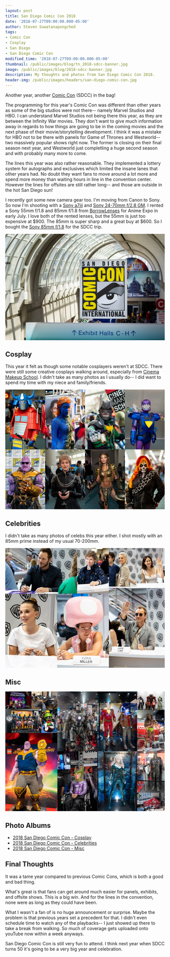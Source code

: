 ```yaml
---
layout: post
title: San Diego Comic Con 2018
date: '2018-07-27T09:00:00.000-05:00'
author: Steven Suwatanapongched
tags:
- Comic Con
- Cosplay
- San Diego
- San Diego Comic Con
modified_time: '2018-07-27T09:00:00.000-05:00'
thumbnail: /public/images/blog/tn_2018-sdcc-banner.jpg
image: /public/images/blog/2018-sdcc-banner.jpg
description: My thoughts and photos from San Diego Comic Con 2018.
header-img: /public/images/headers/san-diego-comic-con.jpg
---
```


Another year, another [Comic Con](https://www.comic-con.org/cci) (SDCC) in the bag! 

The programming for this year's Comic Con was different than other years as some of the big studios were not there-- namely Marvel Studios and HBO. I can understand Marvel Studios not being there this year, as they are between the Infinity War movies. They don't want to give much information away in regards to how things are going to be in the coming movies and the next phase of their movie/storytelling development. I think it was a mistake for HBO not to be there with panels for Game of Thrones and Westworld-- two massively popular shows right now. The former is closing on their final season next year, and Westworld just completling a huge second season and with probably many more to come.

The lines this year was also rather reasonable. They implemented a lottery system for autographs and exclusives which limited the insane lanes that other years had. No doubt they want fans to move around a lot more and spend more money than waiting hours in line in the convention center. However the lines for offsites are still rather long-- and those are outside in the hot San Diego sun!

I recently got some new camera gear too. I'm moving from Canon to Sony. So now I'm shooting with a [Sony a7iii](https://amzn.to/2uQwN0P) and [Sony 24-70mm f/2.8 GM](https://amzn.to/2mKN2rQ). I rented a Sony 55mm f/1.8 and 85mm f/1.8 from [BorrowLenses](https://www.talkable.com/x/ECqWAZ) for Anime Expo in early July. I love both of the rented lenses, but the 55mm is just too expensive at $900. The 85mm is super sharp and a great buy at $600. So I bought the [Sony 85mm f/1.8](https://amzn.to/2Agbn2p) for the SDCC trip.

![San Diego Comic Con 2018](/public/images/blog/2018-sdcc-banner.jpg)

## Cosplay

This year it felt as though some notable cosplayers weren't at SDCC. There were still some creative cosplays walking around, especially from [Cinema Makeup School](https://www.cinemamakeup.com/). I didn't take as many photos as I usually do-- I did want to spend my time with my niece and family/friends.

![San Diego Comic Con 2018 Cosplay Collage](/public/images/blog/2018-sdcc-cosplay-collage.jpg)

## Celebrities

I didn't take as many photos of celebs this year either. I shot mostly with an 85mm prime instead of my usual 70-200mm.

![San Diego Comic Con 2018 Celebrities Collage](/public/images/blog/2018-sdcc-celebrities-collage.jpg)

## Misc

![San Diego Comic Con 2018 Misc Collage](/public/images/blog/2018-sdcc-misc-collage.jpg)

## Photo Albums

* [2018 San Diego Comic Con - Cosplay](https://www.facebook.com/pg/SunpechPhotography/photos/?tab=album&album_id=1864752583589757)
* [2018 San Diego Comic Con - Celebrities](https://www.facebook.com/pg/SunpechPhotography/photos/?tab=album&album_id=1864742230257459)
* [2018 San Diego Comic Con - Misc](https://www.facebook.com/pg/SunpechPhotography/photos/?tab=album&album_id=1864736726924676)

## Final Thoughts

It was a tame year compared to previous Comic Cons, which is both a good and bad thing. 

What's great is that fans can get around much easier for panels, exhibits, and offsite shows. This is a big win. And for the lines in the convention, none were as long as they could have been.

What I wasn't a fan of is no huge announcement or surprise. Maybe the problem is that previous years set a precedent for that. I didn't even schedule time to watch any of the playbacks-- I just showed up there to take a break from walking. So much of coverage gets uploaded onto youTube now within a week anyways.

San Diego Comic Con is still very fun to attend. I think next year when SDCC turns 50 it's going to be a very big year and celebration.